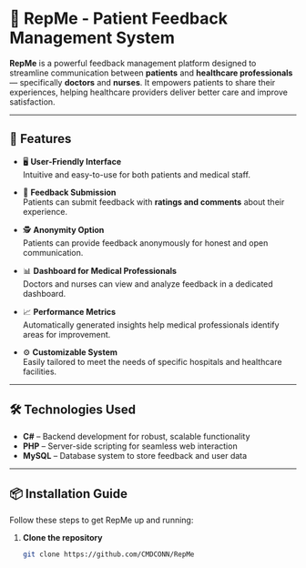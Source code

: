 # 💬 RepMe - Patient Feedback Management System

**RepMe** is a powerful feedback management platform designed to streamline communication between **patients** and **healthcare professionals** — specifically **doctors** and **nurses**. It empowers patients to share their experiences, helping healthcare providers deliver better care and improve satisfaction.

---

## 🚀 Features

- 🖥 **User-Friendly Interface**  
  Intuitive and easy-to-use for both patients and medical staff.

- 📝 **Feedback Submission**  
  Patients can submit feedback with **ratings and comments** about their experience.

- 🕵️ **Anonymity Option**  
  Patients can provide feedback anonymously for honest and open communication.

- 📊 **Dashboard for Medical Professionals**  
  Doctors and nurses can view and analyze feedback in a dedicated dashboard.

- 📈 **Performance Metrics**  
  Automatically generated insights help medical professionals identify areas for improvement.

- ⚙️ **Customizable System**  
  Easily tailored to meet the needs of specific hospitals and healthcare facilities.

---

## 🛠 Technologies Used

- **C#** – Backend development for robust, scalable functionality  
- **PHP** – Server-side scripting for seamless web interaction  
- **MySQL** – Database system to store feedback and user data

---

## 📦 Installation Guide

Follow these steps to get RepMe up and running:

1. **Clone the repository**  
   ```bash
   git clone https://github.com/CMDCONN/RepMe
